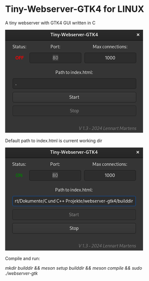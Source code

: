 <p><h1>Tiny-Webserver-GTK4 for LINUX</h1>
</p><p>A tiny webserver with GTK4 GUI written in C</p>
<p></p><img src="screenshot2.png" alt="screenshot"></img></p>
<p>Default path to index.html is current working dir</p><img src="screenshot3.png" alt="screenshot"></img></p>

<p>Compile and run:</p>
<p><i>
mkdir builddir &&
meson setup builddir &&
meson compile &&
sudo ./webserver-gtk
</i></p>

